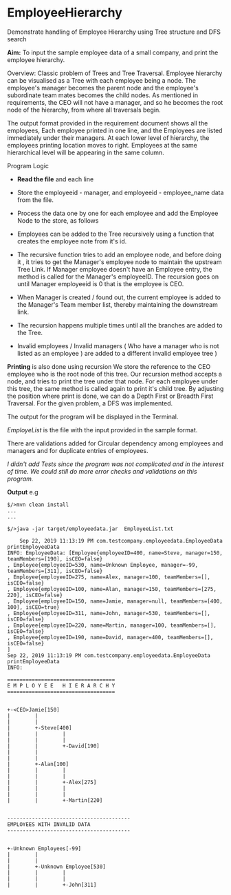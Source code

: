 
# EmployeeHierarchy
Demonstrate handling of Employee Hierarchy using Tree structure and DFS search

**Aim:**  To input the sample employee data of a small company, and print the employee hierarchy.

Overview:
Classic problem of Trees and Tree Traversal.
Employee hierarchy can be visualised as a Tree with each employee being a node. 
The employee's manager becomes the parent node and the employee's subordinate team mates becomes the child nodes. 
As mentioned in requirements, the CEO will not have a manager, and so he becomes the root node of the hierarchy, from where all traversals begin.

The output format provided in the requirement document shows all the employees, Each employee printed in one line, and the Employees are listed immediately under their managers.  At each lower level of hierarchy, the employees printing location moves to right.   Employees at the same hierarchical level will be appearing in the same column.

Program Logic

 - **Read the file** and each line
 - Store the employeeid - manager, and employeeid - employee_name  data from the file.
 - Process the data one by one for each employee and add the Employee Node to the store, as follows
 - Employees can be added to the Tree recursively using a function that creates the employee note from it's id.
 - The recursive function tries to add an employee node, and before doing it , it tries to get the Manager's employee node to maintain the upstream Tree Link. If Manager employee doesn't have an Employee entry, the method is called for the Manager's employeeID.  The recursion goes on until Manager employeeid is 0 that is the employee is CEO.
 -   When Manager is created / found out, the current employee is added to the Manager's Team member list, thereby maintaining the downstream link.
 - The recursion happens multiple times until all the branches are added to the Tree.

- Invalid employees / Invalid managers   ( Who have a manager who is not listed as an employee )  are added to a different invalid employee tree )

**Printing** is also done using recursion
We store the reference to the CEO employee who is the root node of this tree. 
Our recursion method accepts a node, and tries to print the tree under that node.
For each employee under this tree, the same method is called again to print it's child tree.
By adjusting the position where print is done, we can do a Depth First or Breadth First Traversal.
For the given problem, a DFS was implemented.

The output for the program will be displayed in the Terminal. 

*EmployeList* is the file with the input provided in the sample format.

There are validations added for Circular dependency among employees and managers and for duplicate entries of employees.


*I didn't add Tests since the program was not complicated and in the interest of time. 
We could still do more error checks and validations on this program.*


**Output**
e.g

    $/>mvn clean install
    ...
    ...
    
    $/>java -jar target/employeedata.jar  EmployeeList.txt 
    
        Sep 22, 2019 11:13:19 PM com.testcompany.employeedata.EmployeeData printEmployeeData
    INFO: EmployeeData: [Employee{employeeID=400, name=Steve, manager=150, teamMembers=[190], isCEO=false}
    , Employee{employeeID=530, name=Unknown Employee, manager=-99, teamMembers=[311], isCEO=false}
    , Employee{employeeID=275, name=Alex, manager=100, teamMembers=[], isCEO=false}
    , Employee{employeeID=100, name=Alan, manager=150, teamMembers=[275, 220], isCEO=false}
    , Employee{employeeID=150, name=Jamie, manager=null, teamMembers=[400, 100], isCEO=true}
    , Employee{employeeID=311, name=John, manager=530, teamMembers=[], isCEO=false}
    , Employee{employeeID=220, name=Martin, manager=100, teamMembers=[], isCEO=false}
    , Employee{employeeID=190, name=David, manager=400, teamMembers=[], isCEO=false}
    ]
    Sep 22, 2019 11:13:19 PM com.testcompany.employeedata.EmployeeData printEmployeeData
    INFO: 

    ===================================
    E M P L O Y E E   H I E R A R C H Y 
    ===================================
    
    
    +-<CEO>Jamie[150]
    |        |        
    |        |        
    |        +-Steve[400]
    |        |        |        
    |        |        |        
    |        |        +-David[190]
    |        |        
    |        |        
    |        +-Alan[100]
    |        |        |        
    |        |        |        
    |        |        +-Alex[275]
    |        |        |        
    |        |        |        
    |        |        +-Martin[220]
    
    
    ----------------------------------------
    EMPLOYEES WITH INVALID DATA
    ----------------------------------------
    
    
    +-Unknown Employees[-99]
    |        |        
    |        |        
    |        +-Unknown Employee[530]
    |        |        |        
    |        |        |        
    |        |        +-John[311]

 



